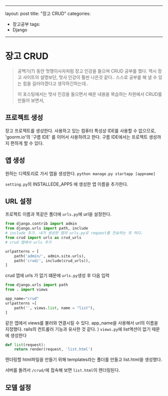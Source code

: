 
---
layout: post
title: "장고 CRUD"
categories:
  - 장고공부
tags:
  - Django
---



# 장고 CRUD
> 
> 공백기(?) 동안 멋쟁이사자처럼 장고 인강을 들으며 CRUD 공부를 했다.
> 역시 장고 사이트의 설명보단, 멋사 인강이 훨씬 나은것 같다..
> 스스로 공부를 해 낼 수 있는 힘을 길러야겠다고 생각하긴하는데..
>  
> 이 포스팅에서는 멋사 인강을 들으면서 배운 내용을 복습하는 차원에서  CRUD를 만들어 보면서, 


## 프로젝트 생성

장고 프로젝트를 생성한다.
사용하고 있는 컴퓨터 특성상 IDE를 사용할 수 없으므로, 'goorm.io'의 '구름 IDE' 를 이어서 사용하려고 한다.
구름 IDE에서는 프로젝트 생성까지 편하게 할 수 있다.

## 앱 생성

원하는 디렉토리로 가서 앱을 생성한다. ``python manage.py startapp [appname]``

`setting.py`의 INSTALLEDE_APPS 에 생성한 앱 이름을 추가한다.


## URL 설정
프로젝트 이름과 똑같은 폴더에 `urls.py`에 url을 설정한다.

~~~ python
from django.contrib import admin
from django.urls import path, include
# include 추가. 내가 생성한 앱의 urls.py로 request를 전송하는 듯 하다.
from crud import urls as crud_urls
# crud 앱에서 urls 추가

urlpatterns = [
    path('admin/', admin.site.urls),
    path('crud/', include(crud_urls)),
]
~~~
crud 앱에 urls 가 없기 떄문에 `urls.py`생성 후 다음 입력
~~~python
from django.urls import path
from . import views

app_name="crud"
urlpatterns =[
    path('', views.list, name = "list"),
]
~~~

같은 앱에서 views를 불러와 연결시킬 수 있다.
app_name을 사용해서 url의 이름을 지정했다. rails의 컨트롤러 기능과 유사한 것 같다.
)
`views.py`에 list액션이 없기 때문에 생성한다

~~~python
def list(request):
    return render(request, 'list.html')
~~~
렌더링할 html파일을 만들기 위해 templates라는 폴더를 만들고 list.html을 생성했다.

서버를 돌려서 `/crud/`에 접속해 보면 `list.html`이 렌더링된다.


## 모델 설정

<!--stackedit_data:
eyJoaXN0b3J5IjpbMTczNjg1NDcyNyw5MDQ2MjA5ODhdfQ==
-->